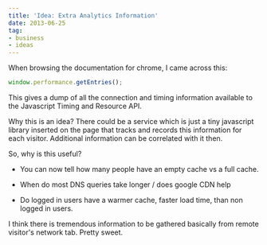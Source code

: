 ```yaml
---
title: 'Idea: Extra Analytics Information'
date: 2013-06-25
tag:
- business
- ideas
---
```

When browsing the documentation for chrome, I came across this:

<!--more-->

```javascript
window.performance.getEntries();
```
    
This gives a dump of all the connection and timing information available to the Javascript Timing and Resource API.  

Why this is an idea?  There could be a service which is just a tiny javascript library inserted on the page that tracks and records this information for each visitor.  Additional information can be correlated with it then.

So, why is this useful?

  * You can now tell how many people have an empty cache vs a full cache.  

  * When do most DNS queries take longer / does google CDN help

  * Do logged in users have a warmer cache, faster load time, than non logged in users.

I think there is tremendous information to be gathered basically from remote visitor's network tab.  Pretty sweet.

